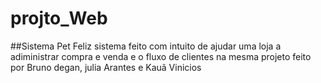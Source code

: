 # projto_Web
##Sistema Pet Feliz
sistema feito com intuito de ajudar uma loja a adiministrar compra e venda e o fluxo de clientes na mesma
projeto feito por Bruno degan, julia Arantes e Kauã Vinicios